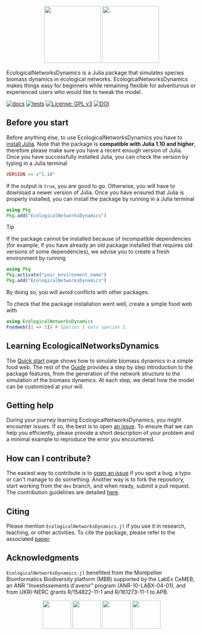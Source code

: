 <p align="center" width="100%">
    <img height="150" src="https://github.com/econetoolbox/EcologicalNetworksDynamics.jl/blob/main/docs/src/assets/logo-and-name.svg#gh-light-mode-only">
    <img height="150" src="https://github.com/econetoolbox/EcologicalNetworksDynamics.jl/blob/main/docs/src/assets/logo-and-name-dark.svg#gh-dark-mode-only">
</p>

EcologicalNetworksDynamics is a Julia package that simulates species biomass dynamics
in ecological networks.
EcologicalNetworksDynamics makes things easy for beginners
while remaining flexible for adventurous or experienced users
who would like to tweak the model.

[![docs](https://github.com/econetoolbox/EcologicalNetworksDynamics.jl/actions/workflows/docs.yml/badge.svg?branch=main)](https://econetoolbox.github.io/EcologicalNetworksDynamics.jl/)
[![tests](https://github.com/econetoolbox/EcologicalNetworksDynamics.jl/actions/workflows/tests.yml/badge.svg?branch=main)](https://github.com/econetoolbox/EcologicalNetworksDynamics.jl/actions/workflows/tests.yml)
[![License: GPL v3](https://img.shields.io/badge/License-GPL%20v3-blue.svg)](http://www.gnu.org/licenses/gpl-3.0)
[![DOI](https://zenodo.org/badge/DOI/10.5281/zenodo.14609708.svg)](https://doi.org/10.5281/zenodo.14609708)

## Before you start

Before anything else, to use EcologicalNetworksDynamics you have to [install Julia](https://julialang.org/downloads/).
Note that the package is **compatible with Julia 1.10 and higher**,
therefore please make sure you have a recent enough version of Julia.
Once you have successfully installed Julia, you can check the version
by typing in a Julia terminal

```julia
VERSION >= v"1.10"
```

If the output is `true`, you are good to go.
Otherwise, you will have to download a newer version of Julia.
Once you have ensured that Julia is properly installed,
you can install the package by running in a Julia terminal

```julia
using Pkg
Pkg.add("EcologicalNetworksDynamics")
```

> [!TIP]
> If the package cannot be installed because of incompatible dependencies
> (for example, if you have already an old package installed that requires old versions of some dependencies),
> we advise you to create a fresh environment by running
>
> ```julia
> using Pkg
> Pkg.activate("your_environment_name")
> Pkg.add("EcologicalNetworksDynamics")
> ```
>
> By doing so, you will avoid conflicts with other packages.

To check that the package installation went well,
create a simple food web with

```julia
using EcologicalNetworksDynamics
Foodweb([1 => 2]) # Species 1 eats species 2.
```

## Learning EcologicalNetworksDynamics

The [Quick start] page shows
how to simulate biomass dynamics in a simple food web.
The rest of the [Guide] provides a step by step introduction
to the package features,
from the generation of the network structure
to the simulation of the biomass dynamics.
At each step, we detail how the model can be customized at your will.

[Quick start]: https://econetoolbox.github.io/EcologicalNetworksDynamics.jl/man/quickstart/
[Guide]: https://econetoolbox.github.io/EcologicalNetworksDynamics.jl/

## Getting help

During your journey learning EcologicalNetworksDynamics,
you might encounter issues.
If so, the best is to open [an issue].
To ensure that we can help you efficiently,
please provide a short description of your problem
and a minimal example to reproduce the error you encountered.

[an issue]: https://github.com/econetoolbox/EcologicalNetworksDynamics.jl/issues

## How can I contribute?

The easiest way to contribute is to [open an issue]
if you spot a bug, a typo or can't manage to do something.
Another way is to fork the repository,
start working from the `dev` branch,
and when ready, submit a pull request.
The contribution guidelines are detailed
[here](https://github.com/econetoolbox/EcologicalNetworksDynamics.jl/blob/dev/CONTRIBUTING.md).

[open an issue]: https://github.com/econetoolbox/EcologicalNetworksDynamics.jl/issues

## Citing

Please mention `EcologicalNetworksDynamics.jl`
if you use it in research, teaching, or other activities.
To cite the package, please refer to the associated
[paper](https://doi.org/10.1111/2041-210X.14497).


## Acknowledgments

`EcologicalNetworksDynamics.jl` benefited from
the Montpellier Bioinformatics Biodiversity platform (MBB)
supported by the LabEx CeMEB,
an ANR "Investissements d'avenir" program (ANR-10-LABX-04-01),
and from UKRI-NERC grants R/154822-11-1 and R/161273-11-1 to APB.

<p align="center" width="100%">
    <img height="75" src="https://www.ukri.org/wp-content/uploads/2022/03/ukri-nerc-square-logo.png">
    <img height="75" src="https://www.cnrs.fr/sites/default/files/logo/logo.svg">
    <img height="75" src="https://www.labex-cemeb.org/sites/default/files/styles/plateforme/public/mbb.png?itok=XnA8W3ye">
    <img height="75" src="https://isem-evolution.fr/wp-content/uploads/2020/10/LOGO_ISEM.svg">
</p>
